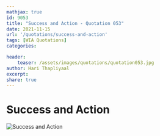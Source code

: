 ```yaml
---
mathjax: true
id: 9053
title: "Success and Action - Quotation 053"
date: 2021-11-15
url: '/quotations/success-and-action'
tags: [WIA Quotations] 
categories: 

header:
    teaser: /assets/images/quotations/quotation053.jpg
author: Hari Thapliyaal 
excerpt:
share: true 
---
```


# Success and Action

![Success and Action](/assets/images/quotations/quotation053.jpg)

